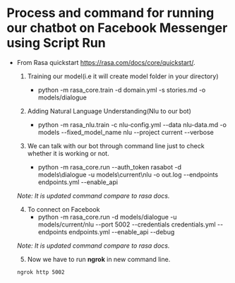 # Process and command for running our chatbot on Facebook Messenger using Script Run
* From Rasa quickstart https://rasa.com/docs/core/quickstart/.
    1. Training our model(i.e it will create model folder in your directory)
       - python -m rasa_core.train -d domain.yml -s stories.md -o models/dialogue
    
    2. Adding Natural Language Understanding(Nlu to our bot)
       - python -m rasa_nlu.train -c nlu-config.yml --data nlu-data.md -o models --fixed_model_name nlu --project current --verbose
    
    3. We can talk with our bot through command line just to check whether it is working or not.
       - python -m rasa_core.run --auth_token rasabot -d models\dialogue -u models\current\nlu -o out.log --endpoints endpoints.yml --enable_api
    
     *Note: It is updated command compare to rasa docs.*
     
     
     
    4. To connect on Facebook
       - python -m rasa_core.run -d models/dialogue -u models/current/nlu --port 5002 --credentials credentials.yml --endpoints endpoints.yml  --enable_api --debug
     
     *Note: It is updated command compare to rasa docs.* 
     
     5. Now we have to run **ngrok** in new command line.
      
      ngrok http 5002
      
     
